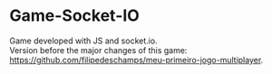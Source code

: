 # Game-Socket-IO

Game developed with JS and socket.io.<br />
Version before the major changes of this game: https://github.com/filipedeschamps/meu-primeiro-jogo-multiplayer.
